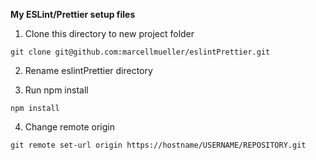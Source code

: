 **My ESLint/Prettier setup files**

1. Clone this directory to new project folder

```
git clone git@github.com:marcellmueller/eslintPrettier.git
```

2. Rename eslintPrettier directory

3. Run npm install

```
npm install
```

4. Change remote origin

```
git remote set-url origin https://hostname/USERNAME/REPOSITORY.git
```
